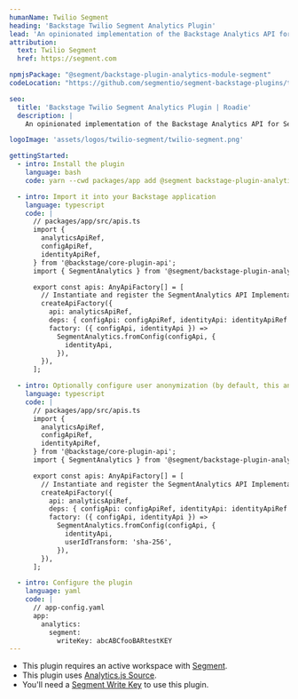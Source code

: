 ```yaml
---
humanName: Twilio Segment
heading: 'Backstage Twilio Segment Analytics Plugin'
lead: 'An opinionated implementation of the Backstage Analytics API for Segment, from the folks at Segment.'
attribution:
  text: Twilio Segment
  href: https://segment.com

npmjsPackage: "@segment/backstage-plugin-analytics-module-segment"
codeLocation: "https://github.com/segmentio/segment-backstage-plugins/tree/main/plugins/analytics-module-segment"

seo:
  title: 'Backstage Twilio Segment Analytics Plugin | Roadie'
  description: |
    An opinionated implementation of the Backstage Analytics API for Segment, from the folks at Segment.

logoImage: 'assets/logos/twilio-segment/twilio-segment.png'

gettingStarted:
  - intro: Install the plugin
    language: bash
    code: yarn --cwd packages/app add @segment backstage-plugin-analytics-module-segment

  - intro: Import it into your Backstage application
    language: typescript
    code: |
      // packages/app/src/apis.ts
      import {
        analyticsApiRef,
        configApiRef,
        identityApiRef,
      } from '@backstage/core-plugin-api';
      import { SegmentAnalytics } from '@segment/backstage-plugin-analytics-module-segment';

      export const apis: AnyApiFactory[] = [
        // Instantiate and register the SegmentAnalytics API Implementation.
        createApiFactory({
          api: analyticsApiRef,
          deps: { configApi: configApiRef, identityApi: identityApiRef },
          factory: ({ configApi, identityApi }) =>
            SegmentAnalytics.fromConfig(configApi, {
              identityApi,
            }),
        }),
      ];

  - intro: Optionally configure user anonymization (by default, this analytics plugin identifies the user taking actions as the logged in Backstage User's entity reference string)
    language: typescript
    code: |
      // packages/app/src/apis.ts
      import {
        analyticsApiRef,
        configApiRef,
        identityApiRef,
      } from '@backstage/core-plugin-api';
      import { SegmentAnalytics } from '@segment/backstage-plugin-analytics-module-segment';

      export const apis: AnyApiFactory[] = [
        // Instantiate and register the SegmentAnalytics API Implementation.
        createApiFactory({
          api: analyticsApiRef,
          deps: { configApi: configApiRef, identityApi: identityApiRef },
          factory: ({ configApi, identityApi }) =>
            SegmentAnalytics.fromConfig(configApi, {
              identityApi,
              userIdTransform: 'sha-256',
            }),
        }),
      ];

  - intro: Configure the plugin
    language: yaml
    code: |
      // app-config.yaml
      app:
        analytics:
          segment:
            writeKey: abcABCfooBARtestKEY
---
```


- This plugin requires an active workspace with [Segment](https://segment.com/).
- This plugin uses [Analytics.js Source](https://segment.com/docs/connections/sources/catalog/libraries/website/javascript/).
- You'll need a [Segment Write Key](https://segment.com/docs/connections/find-writekey/) to use this plugin.
